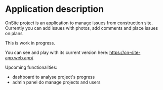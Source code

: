 # Application description

OnSite project is an application to manage issues from construction site.
Currently you can add issues with photos, add comments and place issues on plans

This is work in progress.

You can see and play with its current version here: https://on-site-app.web.app/

Upcoming functionalities:

- dashboard to analyse project's progress
- admin panel do manage projects and users
